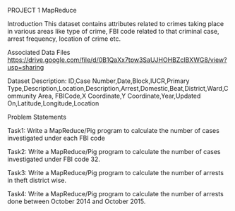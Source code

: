 PROJECT 1
MapReduce


Introduction
This dataset contains attributes related to crimes taking place in various areas like type of
crime, FBI code related to that criminal case, arrest frequency, location of crime etc.


Associated Data Files
https://drive.google.com/file/d/0B1QaXx7tpw3SaUJHOHBZclBXWG8/view?usp=sharing


Dataset Description:
ID,Case Number,Date,Block,IUCR,Primary Type,Description,Location,Description,Arrest,Domestic,Beat,District,Ward,Community Area,
FBICode,X Coordinate,Y Coordinate,Year,Updated On,Latitude,Longitude,Location


Problem Statements

Task1: Write a MapReduce/Pig program to calculate the number of cases investigated under each FBI code

Task2: Write a MapReduce/Pig program to calculate the number of cases investigated under FBI code 32.

Task3: Write a MapReduce/Pig program to calculate the number of arrests in theft district wise.

Task4: Write a MapReduce/Pig program to calculate the number of arrests done between October 2014 and October 2015.
